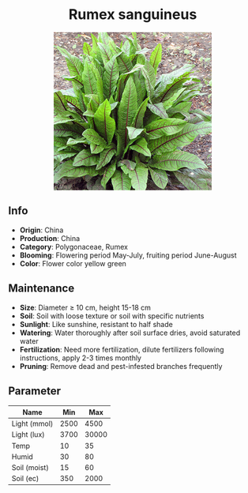 <h1 align='center'>Rumex sanguineus</h1>
<p align="center">
    <img 
        align='center'
        width='320'
        src="../images/rumex sanguineus.png" 
        alt='Rumex sanguineus' />
</p>

## Info

 - **Origin**: China
 - **Production**: China
 - **Category**: Polygonaceae, Rumex
 - **Blooming**: Flowering period May-July, fruiting period June-August
 - **Color**: Flower color yellow green

## Maintenance

 - **Size**: Diameter ≥ 10 cm, height 15-18 cm
 - **Soil**: Soil with loose texture or soil with specific nutrients
 - **Sunlight**: Like sunshine, resistant to half shade
 - **Watering**: Water thoroughly after soil surface dries, avoid saturated water
 - **Fertilization**: Need more fertilization, dilute fertilizers following instructions, apply 2-3 times monthly
 - **Pruning**: Remove dead and pest-infested branches frequently

## Parameter

| Name         | Min  | Max   |
|--------------|------|-------|
| Light (mmol) | 2500 | 4500  |
| Light (lux)  | 3700 | 30000 |
| Temp         | 10    | 35    |
| Humid        | 30   | 80    |
| Soil (moist) | 15   | 60    |
| Soil (ec)    | 350  | 2000  |